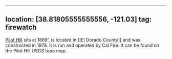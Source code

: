 
---
location: [38.81805555555556, -121.03]
tag: firewatch
---

[Pilot Hill](http://www.peakbagging.com/CALookoutPhotos/PilotHill.html) sits at 1869', is located in [[El Dorado County]] and was constructed in 1978. It is run and operated by Cal Fire. It can be found on the Pilot Hill USGS topo map.
